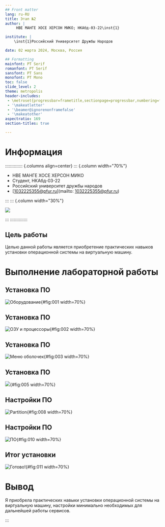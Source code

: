 ```yaml
---
## Front matter
lang: ru-RU
title: Этап №2
author: |
	 НВЕ МАНГЕ ХОСЕ ХЕРСОН МИКО; НКАбд-03-22\inst{1}

institute: |
	\inst{1}Российский Университет Дружбы Народов

date: 02 марта 2024, Москва, Россия

## Formatting
mainfont: PT Serif
romanfont: PT Serif
sansfont: PT Sans
monofont: PT Mono
toc: false
slide_level: 2
theme: metropolis
header-includes: 
 - \metroset{progressbar=frametitle,sectionpage=progressbar,numbering=fraction}
 - '\makeatletter'
 - '\beamer@ignorenonframefalse'
 - '\makeatother'
aspectratio: 169
section-titles: true

---
```

# Информация

:::::::::::::: {.columns align=center}
::: {.column width="70%"}

  * НВЕ МАНГЕ ХОСЕ ХЕРСОН МИКО
  * Студент, НКАбд-03-22
  * Российский университет дружбы народов
  * [1032225355@pfur.ru](mailto: 1032225355@pfur.ru)

:::
::: {.column width="30%"}

![](./image/photo.jpg)

:::
::::::::::::::

## Цель работы

Целью данной работы является приобретение практических навыков установки операционной системы на виртуальную машину.

# Выполнение лабораторной работы

## Установка ПО

![Оборудование](image/1.png){#fig:001 width=70%}

## Установка ПО

![ОЗУ и процессоры](image/2.png){#fig:002 width=70%}

## Установка ПО

![Меню оболочек](image/3.png){#fig:003 width=70%}

## Установка ПО

![](image/4.png){#fig:005 width=70%}

## Настройки ПО

![Partition](image/8.png){#fig:008 width=70%}

## Настройки ПО

![ПО](image/10.png){#fig:010 width=70%}


## Итог установки

![Готово!](image/11.png){#fig:011 width=70%}

# Вывод

Я приобрела практических навыки установки операционной системы на виртуальную машину, настройки минимально необходимых для дальнейшей работы сервисов.

:::

